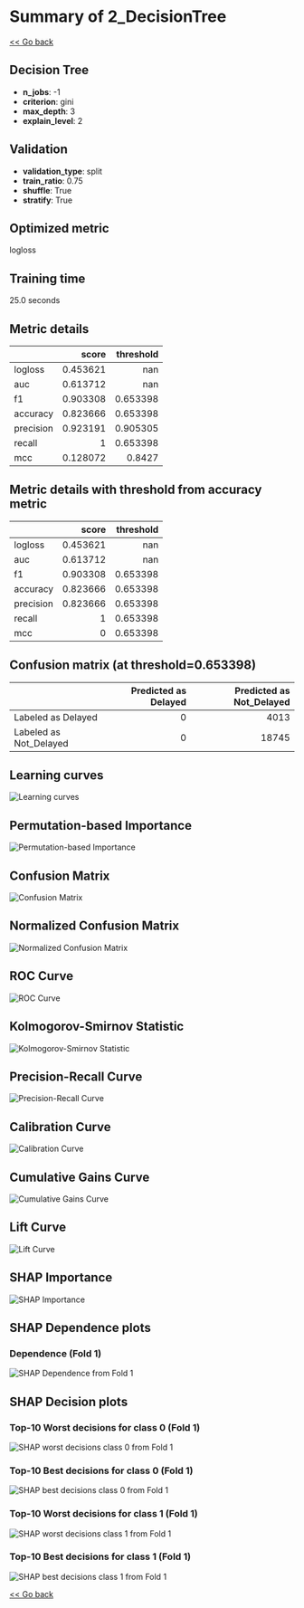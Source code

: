 # Summary of 2_DecisionTree

[<< Go back](../README.md)


## Decision Tree
- **n_jobs**: -1
- **criterion**: gini
- **max_depth**: 3
- **explain_level**: 2

## Validation
 - **validation_type**: split
 - **train_ratio**: 0.75
 - **shuffle**: True
 - **stratify**: True

## Optimized metric
logloss

## Training time

25.0 seconds

## Metric details
|           |    score |   threshold |
|:----------|---------:|------------:|
| logloss   | 0.453621 |  nan        |
| auc       | 0.613712 |  nan        |
| f1        | 0.903308 |    0.653398 |
| accuracy  | 0.823666 |    0.653398 |
| precision | 0.923191 |    0.905305 |
| recall    | 1        |    0.653398 |
| mcc       | 0.128072 |    0.8427   |


## Metric details with threshold from accuracy metric
|           |    score |   threshold |
|:----------|---------:|------------:|
| logloss   | 0.453621 |  nan        |
| auc       | 0.613712 |  nan        |
| f1        | 0.903308 |    0.653398 |
| accuracy  | 0.823666 |    0.653398 |
| precision | 0.823666 |    0.653398 |
| recall    | 1        |    0.653398 |
| mcc       | 0        |    0.653398 |


## Confusion matrix (at threshold=0.653398)
|                        |   Predicted as Delayed |   Predicted as Not_Delayed |
|:-----------------------|-----------------------:|---------------------------:|
| Labeled as Delayed     |                      0 |                       4013 |
| Labeled as Not_Delayed |                      0 |                      18745 |

## Learning curves
![Learning curves](learning_curves.png)

## Permutation-based Importance
![Permutation-based Importance](permutation_importance.png)
## Confusion Matrix

![Confusion Matrix](confusion_matrix.png)


## Normalized Confusion Matrix

![Normalized Confusion Matrix](confusion_matrix_normalized.png)


## ROC Curve

![ROC Curve](roc_curve.png)


## Kolmogorov-Smirnov Statistic

![Kolmogorov-Smirnov Statistic](ks_statistic.png)


## Precision-Recall Curve

![Precision-Recall Curve](precision_recall_curve.png)


## Calibration Curve

![Calibration Curve](calibration_curve_curve.png)


## Cumulative Gains Curve

![Cumulative Gains Curve](cumulative_gains_curve.png)


## Lift Curve

![Lift Curve](lift_curve.png)



## SHAP Importance
![SHAP Importance](shap_importance.png)

## SHAP Dependence plots

### Dependence (Fold 1)
![SHAP Dependence from Fold 1](learner_fold_0_shap_dependence.png)

## SHAP Decision plots

### Top-10 Worst decisions for class 0 (Fold 1)
![SHAP worst decisions class 0 from Fold 1](learner_fold_0_shap_class_0_worst_decisions.png)
### Top-10 Best decisions for class 0 (Fold 1)
![SHAP best decisions class 0 from Fold 1](learner_fold_0_shap_class_0_best_decisions.png)
### Top-10 Worst decisions for class 1 (Fold 1)
![SHAP worst decisions class 1 from Fold 1](learner_fold_0_shap_class_1_worst_decisions.png)
### Top-10 Best decisions for class 1 (Fold 1)
![SHAP best decisions class 1 from Fold 1](learner_fold_0_shap_class_1_best_decisions.png)

[<< Go back](../README.md)
